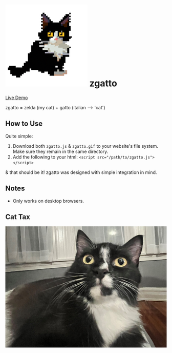 # ![Zelda 8bit logo](images/zelda-8bit-256px.png) zgatto
[Live Demo](https://kammererN.github.io/zgatto/demo.html)

zgatto = zelda (my cat) + gatto (italian --> 'cat')


## How to Use
Quite simple: 
  1. Download both ```zgatto.js``` & ```zgatto.gif``` to your website's file system. Make sure they remain in the same directory.
  2. Add the following to your html: ```<script src="/path/to/zgatto.js"></script>```
  
& that should be it! zgatto was designed with simple integration in mind. 

## Notes 
- Only works on desktop browsers. 


## Cat Tax
![Zelda kitty](images/cat_tax.jpg)

